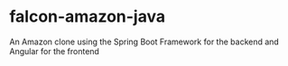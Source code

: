 # falcon-amazon-java
An Amazon clone using the Spring Boot Framework for the backend and Angular for the frontend
